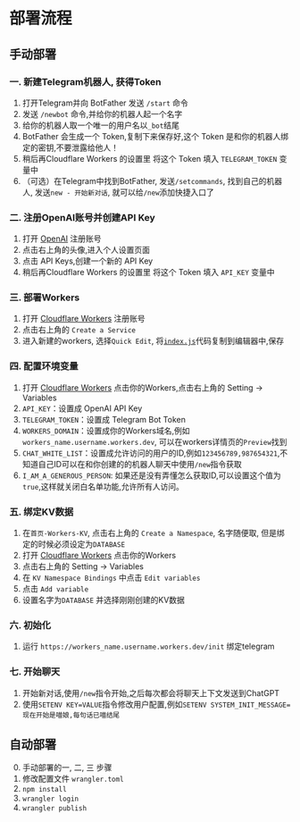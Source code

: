 # 部署流程

## 手动部署

### 一. 新建Telegram机器人, 获得Token
1. 打开Telegram并向 BotFather 发送 `/start` 命令
2. 发送 `/newbot` 命令,并给你的机器人起一个名字
3. 给你的机器人取一个唯一的用户名以`_bot`结尾
4. BotFather 会生成一个 Token,复制下来保存好,这个 Token 是和你的机器人绑定的密钥,不要泄露给他人！
5. 稍后再Cloudflare Workers 的设置里 将这个 Token 填入 `TELEGRAM_TOKEN` 变量中
6. （可选）在Telegram中找到BotFather, 发送`/setcommands`, 找到自己的机器人, 发送`new - 开始新对话`, 就可以给`/new`添加快捷入口了

### 二. 注册OpenAI账号并创建API Key
1. 打开 [OpenAI](https://platform.openai.com) 注册账号
2. 点击右上角的头像,进入个人设置页面
3. 点击 API Keys,创建一个新的 API Key
4. 稍后再Cloudflare Workers 的设置里 将这个 Token 填入 `API_KEY` 变量中

### 三. 部署Workers
1. 打开 [Cloudflare Workers](https://dash.cloudflare.com/?to=/:account/workers) 注册账号
2. 点击右上角的 `Create a Service`
3. 进入新建的workers, 选择`Quick Edit`, 将[`index.js`](index.js)代码复制到编辑器中,保存


### 四. 配置环境变量
1. 打开 [Cloudflare Workers](https://dash.cloudflare.com/?to=/:account/workers) 点击你的Workers,点击右上角的 Setting -> Variables
2. `API_KEY`：设置成 OpenAI API Key
3. `TELEGRAM_TOKEN`：设置成 Telegram Bot Token
4. `WORKERS_DOMAIN`：设置成你的Workers域名,例如`workers_name.username.workers.dev`, 可以在workers详情页的`Preview`找到
5. `CHAT_WHITE_LIST`：设置成允许访问的用户的ID,例如`123456789,987654321`,不知道自己ID可以在和你创建的的机器人聊天中使用`/new`指令获取
6. `I_AM_A_GENEROUS_PERSON`: 如果还是没有弄懂怎么获取ID,可以设置这个值为`true`,这样就关闭白名单功能,允许所有人访问。

### 五. 绑定KV数据
1. 在`首页-Workers-KV`, 点击右上角的 `Create a Namespace`, 名字随便取, 但是绑定的时候必须设定为`DATABASE`
2. 打开 [Cloudflare Workers](https://dash.cloudflare.com/?to=/:account/workers) 点击你的Workers
3. 点击右上角的 Setting -> Variables
4. 在 `KV Namespace Bindings` 中点击 `Edit variables`
5. 点击 `Add variable`
6. 设置名字为`DATABASE` 并选择刚刚创建的KV数据

### 六. 初始化
1. 运行 `https://workers_name.username.workers.dev/init` 绑定telegram


### 七. 开始聊天

1. 开始新对话,使用`/new`指令开始,之后每次都会将聊天上下文发送到ChatGPT
2. 使用`SETENV KEY=VALUE`指令修改用户配置,例如`SETENV SYSTEM_INIT_MESSAGE=现在开始是喵娘,每句话已喵结尾`



## 自动部署
0. 手动部署的一, 二, 三 步骤
1. 修改配置文件 `wrangler.toml`
2. `npm install`
3. `wrangler login`
4. `wrangler publish`
